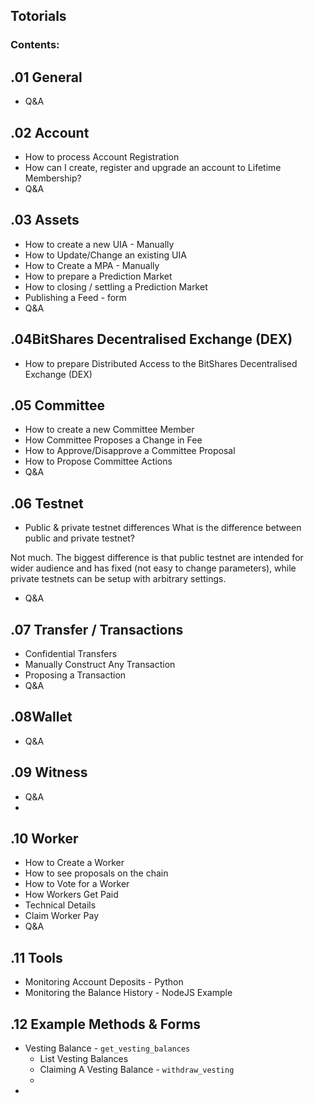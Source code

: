 ## Totorials
### Contents:

## .01 General
- Q&A

## .02 Account 
- How to process Account Registration
- How can I create, register and upgrade an account to Lifetime Membership?
- Q&A

## .03 Assets
- How to create a new UIA - Manually
- How to Update/Change an existing UIA
- How to Create a MPA - Manually
- How to prepare a Prediction Market
- How to closing / settling a Prediction Market
- Publishing a Feed - form
- Q&A

## .04BitShares Decentralised Exchange (DEX)
- How to prepare Distributed Access to the BitShares Decentralised Exchange (DEX)

## .05 Committee
- How to create a new Committee Member
- How Committee Proposes a Change in Fee
- How to Approve/Disapprove a Committee Proposal
- How to Propose Committee Actions
- Q&A

## .06 Testnet
- Public & private testnet differences
What is the difference between public and private testnet?

Not much. The biggest difference is that public testnet are intended for wider audience and has fixed (not easy to change parameters), while private testnets can be setup with arbitrary settings.
- Q&A


## .07 Transfer / Transactions
- Confidential Transfers
- Manually Construct Any Transaction
- Proposing a Transaction
- Q&A


## .08Wallet
- Q&A

## .09 Witness
- Q&A
- 

## .10 Worker

- How to Create a Worker
- How to see proposals on the chain
- How to Vote for a Worker
- How Workers Get Paid
- Technical Details
- Claim Worker Pay
- Q&A


## .11 Tools
- Monitoring Account Deposits -  Python
- Monitoring the Balance History - NodeJS Example

## .12 Example Methods & Forms

- Vesting Balance -  `get_vesting_balances`
   - List Vesting Balances
   - Claiming A Vesting Balance - `withdraw_vesting`
   - 
-

